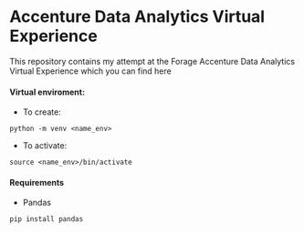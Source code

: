 # Accenture Data Analytics Virtual Experience
This repository contains my attempt at the Forage Accenture Data Analytics Virtual Experience which you can find here

#### Virtual enviroment:
- To create:
```
python -m venv <name_env>
```
- To activate:
```
source <name_env>/bin/activate
```

#### Requirements
- Pandas
```
pip install pandas
```

